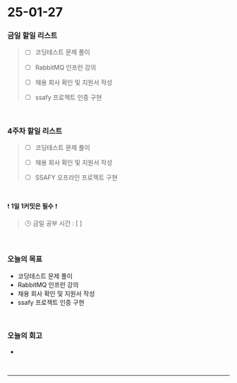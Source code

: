 # 25-01-27

### 금일 할일 리스트

> - [ ] 코딩테스트 문제 풀이
>
> - [ ] RabbitMQ 인프런 강의
>
> - [ ] 채용 회사 확인 및 지원서 작성
>
> - [ ] ssafy 프로젝트 인증 구현

<br/>

### 4주차 할일 리스트

> - [ ] 코딩테스트 문제 풀이
>
> - [ ] 채용 회사 확인 및 지원서 작성
>
> - [ ] SSAFY 오프라인 프로젝트 구현

<br/>

❗ **1일 1커밋은 필수** ❗

> 🕒 금일 공부 시간 : [  ]

<br/>

### 오늘의 목표
- 코딩테스트 문제 풀이
- RabbitMQ 인프런 강의
- 채용 회사 확인 및 지원서 작성
- ssafy 프로젝트 인증 구현

<br>

### 오늘의 회고
- 

<br/>

---
